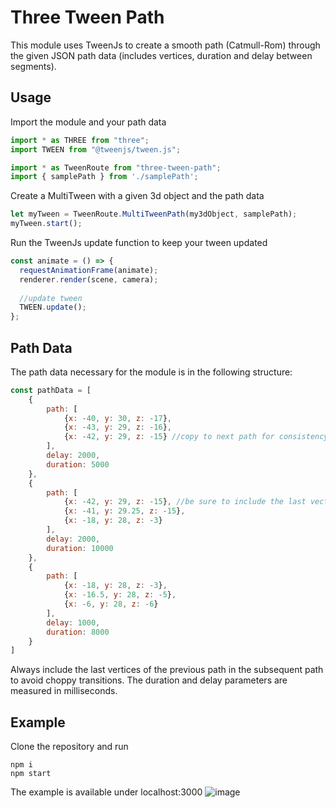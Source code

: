 # Three Tween Path

This module uses TweenJs to create a smooth path (Catmull-Rom) through the given JSON path data (includes vertices, duration and delay between segments).

## Usage
Import the module and your path data
```js
import * as THREE from "three";
import TWEEN from "@tweenjs/tween.js";

import * as TweenRoute from "three-tween-path";
import { samplePath } from './samplePath';
```

Create a MultiTween with a given 3d object and the path data
```js
let myTween = TweenRoute.MultiTweenPath(my3dObject, samplePath);
myTween.start();
```

Run the TweenJs update function to keep your tween updated
```js
const animate = () => {
  requestAnimationFrame(animate);
  renderer.render(scene, camera);
  
  //update tween
  TWEEN.update();
};
```

## Path Data
The path data necessary for the module is in the following structure:
```js
const pathData = [
    {
        path: [
            {x: -40, y: 30, z: -17},
            {x: -43, y: 29, z: -16},
            {x: -42, y: 29, z: -15} //copy to next path for consistency
        ],
        delay: 2000,
        duration: 5000
    },
    {
        path: [
            {x: -42, y: 29, z: -15}, //be sure to include the last vector of the previous path
            {x: -41, y: 29.25, z: -15},
            {x: -18, y: 28, z: -3}
        ],
        delay: 2000,
        duration: 10000
    },
    {
        path: [
            {x: -18, y: 28, z: -3},
            {x: -16.5, y: 28, z: -5},
            {x: -6, y: 28, z: -6}
        ],
        delay: 1000,
        duration: 8000
    }
]
```
Always include the last vertices of the previous path in the subsequent path to avoid choppy transitions.
The duration and delay parameters are measured in milliseconds.

## Example
Clone the repository and run
```shell
npm i
npm start
```
The example is available under localhost:3000
![image](https://user-images.githubusercontent.com/64702286/121823139-87804c80-cca3-11eb-8408-69260f350d76.png)
